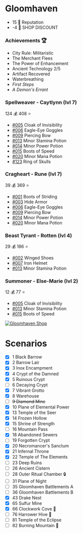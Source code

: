 # Gloomhaven
- 15 :crown: Reputation
- -4 :convenience_store: SHOP DISCOUNT

### Achievements :trophy:
- City Rule: Militaristic
- The Merchant Flees
- The Power of Enhancement
- Ancient Technology 2/5
- Artifact Recovered
- Waterbreathing
- *First Steps*
- *A Demon's Errant*


### Spellweaver - Caytlynn (lvl 7)
124 :moneybag:
408 :star:
- [#005](https://gloomhavendb.com/items/5) Cloak of Invisibility
- [#006](https://gloomhavendb.com/items/6) Eagle-Eye Goggles
- [#009](https://gloomhavendb.com/items/9) Piercing Bow
- [#013](https://gloomhavendb.com/items/13) Minor Stamina Potion
- [#014](https://gloomhavendb.com/items/14) Minor Power Potion
- [#015](https://gloomhavendb.com/items/15) Boots of Speed
- [#020](https://gloomhavendb.com/items/20) Minor Mana Potion
- [#123](https://gloomhavendb.com/items/123) Ring of Skulls

### Cragheart - Rune (lvl 7)
39 :moneybag:
369 :star:
- [#001](https://gloomhavendb.com/items/1) Boots of Striding
- [#003](https://gloomhavendb.com/items/3) Hide Armor
- [#006](https://gloomhavendb.com/items/6) Eagle-Eye Goggles
- [#009](https://gloomhavendb.com/items/9) Piercing Bow
- [#014](https://gloomhavendb.com/items/14) Minor Power Potion
- [#020](https://gloomhavendb.com/items/20) Minor Mana Potion

### Beast Tyrant - Rotten (lvl 4)
29 :moneybag:
186 :star:
- [#002](https://gloomhavendb.com/items/2) Winged Shoes
- [#007](https://gloomhavendb.com/items/7) Iron Helmet
- [#013](https://gloomhavendb.com/items/13) Minor Stamina Potion

### Summoner - Else-Marie (lvl 2)
12 :moneybag:
77 :star:
- [#005](https://gloomhavendb.com/items/5) Cloak of Invisibility
- [#013](https://gloomhavendb.com/items/13) Minor Stamina Potion
- [#015](https://gloomhavendb.com/items/15) Boots of Speed

[![Gloomhaven Shop](https://i.redd.it/kd95z4czz7511.jpg)](https://heisch.github.io/gloomhaven-item-db/#eyJhbGwiOmZhbHNlLCJwcm9zcGVyaXR5IjoyLCJpdGVtIjpbMTIzLDQ1LDExMiw3NSw4OV0sIml0ZW1zSW5Vc2UiOnsiMSI6MSwiMiI6MSwiMyI6MSwiNSI6MywiNiI6MywiNyI6MSwiOSI6MywiMTMiOjcsIjE0IjozLCIxNSI6MywiMjAiOjMsIjEyMyI6MX0sInNvbG9DbGFzcyI6W10sImRpc2NvdW50IjowLCJkaXNwbGF5QXMiOiJpbWFnZXMiLCJlbmFibGVTdG9yZVN0b2NrTWFuYWdlbWVudCI6dHJ1ZSwibG9ja1Nwb2lsZXJQYW5lbCI6dHJ1ZX0=)

# Scenarios
- [x] 1 Black Barrow 
- [x] 2 Barrow Lair 
- [x] 3 Inox Encampment 
- [x] 4 Crypt of the Damned
- [x] 5 Ruinous Crypt
- [ ] 6 Decaying Crypt 
- [x] 7 Vibrant Grotto 
- [x] 8 Warehouse 
- [ ] ~~9 Diamond Mine~~
- [x] 10 Plane of Elemental Power
- [x] 13 Temple of the Seer 
- [x] 14 Frozen Hollow 
- [x] 15 Shrine of Strength 
- [ ] 16 Mountain Pass
- [x] 18 Abandoned Sewers 
- [ ] 19 Forgotten Crypt
- [x] 20 Necromancer's Sanctum 
- [x] 21 Infernal Throne
- [x] 22 Temple of The Elements
- [ ] 23 Deep Ruins
- [ ] 26 Ancient Cistern
- [ ] 28 Outer Ritual Chamber :lock:
- [ ] 31 Plane of Night
- [ ] 35 Gloomhaven Battlements A
- [ ] 36 Gloomhaven Battlements B
- [x] 43 Drake Nest
- [x] 65 Sulfur Mine 
- [x] 66 Clockwork Cove :gift:
- [ ] 76 Harrower Hive :muscle:
- [ ] 81 Temple of the Eclipse
- [ ] 82 Burning Mountain :gift:

